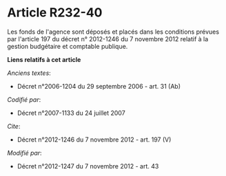 # Article R232-40

Les fonds de l'agence sont déposés et placés dans les conditions prévues par l'article 197 du décret n° 2012-1246 du 7
novembre 2012 relatif à la gestion budgétaire et comptable publique.

**Liens relatifs à cet article**

_Anciens textes_:

  - Décret n°2006-1204 du 29 septembre 2006 - art. 31 (Ab)

_Codifié par_:

  - Décret n°2007-1133 du 24 juillet 2007

_Cite_:

  - Décret n°2012-1246 du 7 novembre 2012 - art. 197 (V)

_Modifié par_:

  - Décret n°2012-1247 du 7 novembre 2012 - art. 43

